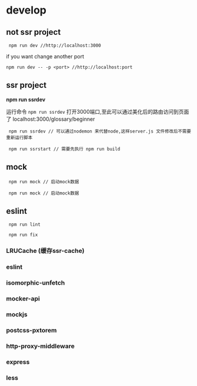 # develop
## not ssr project
```
 npm run dev //http://localhost:3000
``` 

if you want change another port

```
npm run dev -- -p <port> //http://localhost:port
```
## ssr project
**npm run ssrdev**

 运行命令 `npm run ssrdev` 打开3000端口,至此可以通过美化后的路由访问到页面了 localhost:3000/glossary/beginner
```
 npm run ssrdev // 可以通过nodemon 来代替node,这样server.js 文件修改后不需要重新运行脚本
```

```
 npm run ssrstart // 需要先执行 npm run build
```
 
## mock
```
 npm run mock // 启动mock数据
```

```
 npm run mock // 启动mock数据
```
## eslint
```
 npm run lint  

 npm run fix   
```

###  LRUCache (缓存ssr-cache)
###  eslint
###  isomorphic-unfetch
###  mocker-api
###  mockjs
###  postcss-pxtorem 
###  http-proxy-middleware
###  express
###  less